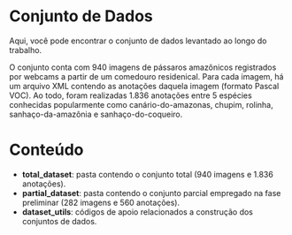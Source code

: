 # Conjunto de Dados 

Aqui, você pode encontrar o conjunto de dados levantado ao longo do trabalho.  

O conjunto conta com 940 imagens de pássaros amazônicos registrados por webcams a partir de um comedouro residenical. Para cada imagem, há um arquivo XML contendo as anotações daquela imagem (formato Pascal VOC). Ao todo, foram realizadas 1.836 anotações entre 5 espécies conhecidas popularmente como canário-do-amazonas, chupim, rolinha, sanhaço-da-amazônia e sanhaço-do-coqueiro.


# Conteúdo

- __total_dataset__: pasta contendo o conjunto total (940 imagens e 1.836 anotações).
- __partial_dataset__: pasta contendo o conjunto parcial empregado na fase preliminar (282 imagens e 560 anotações).
- __dataset_utils__: códigos de apoio relacionados a construção dos conjuntos de dados. 
